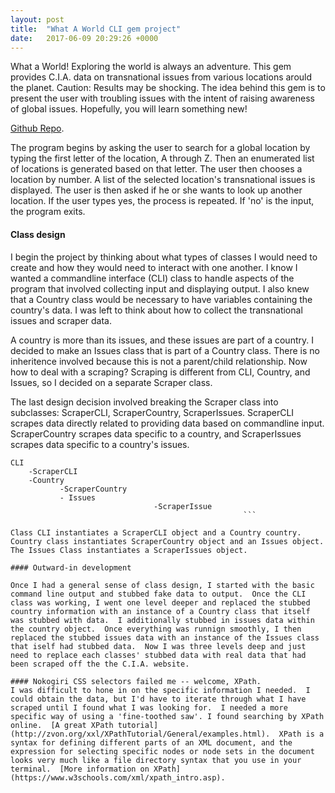 ```yaml
---
layout: post
title:  "What A World CLI gem project"
date:   2017-06-09 20:29:26 +0000
---
```


What a World!  Exploring the world is always an adventure.  This gem provides C.I.A. data on transnational issues from various locations arould the planet. Caution: Results may be shocking.  The idea behind this gem is to present the user with troubling issues with the intent of raising awareness of global issues.  Hopefully, you will learn something new! 

[Github Repo](https://github.com/gb23/what-a-world-cli-gem).

The program begins by asking the user to search for a global location by typing the first letter of the location, A through Z.  Then an enumerated list of locations is generated based on that letter.  The user then chooses a location by number.  A list of the selected location's transnational issues is displayed. The user is then asked if he or she wants to look up another location.  If the user types yes, the process is repeated.  If 'no' is the input, the program exits.

#### Class design

I begin the project by thinking about what types of classes I would need to create and how they would need to interact with one another.  I know I wanted a commandline interface (CLI) class to handle aspects of the program that involved collecting input and displaying output.  I also knew that a Country class would be necessary to have variables containing the country's data.  I was left to think about how to collect the transnational issues and scraper data.

A country is more than its issues, and these issues are part of a country.  I decided to make an Issues class that is part of a Country class.  There is no inheritence involved because this is not a parent/child relationship.  Now how to deal with a scraping?  Scraping is different from CLI, Country, and Issues, so I decided on a separate Scraper class.  

The last design decision involved breaking the Scraper class into subclasses:  ScraperCLI, ScraperCountry, ScraperIssues.
ScraperCLI scrapes data directly related to providing data based on commandline input.  ScraperCountry scrapes data specific to a country, and ScraperIssues scrapes data specific to a country's issues.


```
CLI
    -ScraperCLI
    -Country
           -ScraperCountry
           - Issues
                                -ScraperIssue
													```

Class CLI instantiates a ScraperCLI object and a Country country.  Country class instantiates ScraperCountry object and an Issues object.  The Issues Class instantiates a ScraperIssues object.  

#### Outward-in development

Once I had a general sense of class design, I started with the basic command line output and stubbed fake data to output.  Once the CLI class was working, I went one level deeper and replaced the stubbed country information with an instance of a Country class that itself was stubbed with data.  I additionally stubbed in issues data within the country object.  Once everything was runnign smoothly, I then replaced the stubbed issues data with an instance of the Issues class that iself had stubbed data.  Now I was three levels deep and just need to replace each classes' stubbed data with real data that had been scraped off the the C.I.A. website.

#### Nokogiri CSS selectors failed me -- welcome, XPath.
I was difficult to hone in on the specific information I needed.  I could obtain the data, but I'd have to iterate through what I have scraped until I found what I was looking for.  I needed a more specific way of using a 'fine-toothed saw'. I found searching by XPath online.  [A great XPath tutorial](http://zvon.org/xxl/XPathTutorial/General/examples.html).  XPath is a syntax for defining different parts of an XML document, and the expression for selecting specific nodes or node sets in the document looks very much like a file directory syntax that you use in your terminal.  [More information on XPath](https://www.w3schools.com/xml/xpath_intro.asp).







